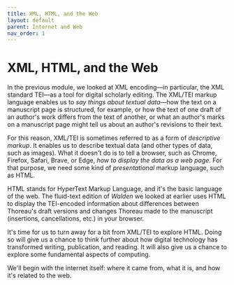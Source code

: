 ```yaml
---
title: XML, HTML, and the Web
layout: default
parent: Internet and Web
nav_order: 1
---
```


# XML, HTML, and the Web

In the previous module, we looked at XML encoding&mdash;in particular, the XML standard TEI&mdash;as a tool for digital scholarly editing. The XML/TEI markup language enables us to *say things about textual data*&mdash;how the text on a manuscript page is structured, for example, or how the text of one draft of an author's work differs from the text of another, or what an author's marks on a manuscript page might tell us about an author's revisions to their text.

For this reason, XML/TEI is sometimes referred to as a form of *descriptive markup*. It enables us to describe textual data (and other types of data, such as images). What it doesn't do is to tell a browser, such as Chrome, Firefox, Safari, Brave, or Edge, *how to display the data as a web page*. For that purpose, we need some kind of *presentational* markup language, such as HTML.

HTML stands for HyperText Markup Language, and it's the basic language of the web. The fluid-text edition of *Walden* we looked at earlier uses HTML to display the TEI-encoded information about differences between Thoreau's draft versions and changes Thoreau made to the manuscript (insertions, cancellations, etc.) in your browser.

It's time for us to turn away for a bit from XML/TEI to explore HTML. Doing so will give us a chance to think further about how digital technology has transformed writing, publication, and reading. It will also give us a chance to explore some fundamental aspects of computing.

We'll begin with the internet itself: where it came from, what it is, and how it's related to the web.